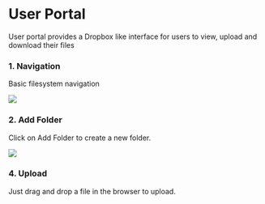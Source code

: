 # User Portal

User portal provides a Dropbox like interface for users to view, upload and download
their files

### 1. Navigation

Basic filesystem navigation

<img src="{{ docs_base_url }}/assets/img/portal-1.png" class="screenshot">

### 2. Add Folder

Click on Add Folder to create a new folder.

<img src="{{ docs_base_url }}/assets/img/portal-add-folder.png" class="screenshot">

### 4. Upload

Just drag and drop a file in the browser to upload.
